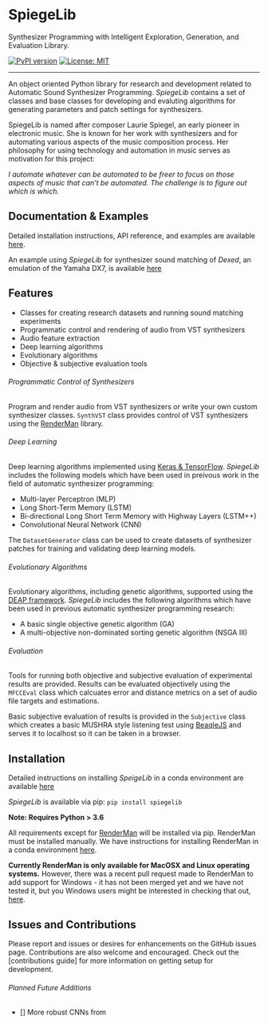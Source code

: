 # SpiegeLib

Synthesizer Programming with Intelligent Exploration, Generation, and Evaluation Library.

[![PyPI version](https://badge.fury.io/py/spiegelib.svg)](https://badge.fury.io/py/spiegelib)
[![License: MIT](https://img.shields.io/badge/License-MIT-yellow.svg)](https://opensource.org/licenses/MIT)

---

An object oriented Python library for research and development related to Automatic Sound Synthesizer Programming. *SpiegeLib* contains a set of classes and base classes for developing and evaluting algorithms for generating parameters and patch settings for synthesizers.

SpiegeLib is named after composer Laurie Spiegel, an early pioneer in electronic music. She is known for her work with synthesizers and for automating various aspects of the music composition process. Her philosophy for using technology and automation in music serves as motivation for this project:

*I automate whatever can be automated to be freer to focus on those aspects of music that can’t be automated. The challenge is to figure out which is which.*

## Documentation & Examples

Detailed installation instructions, API reference, and examples are available [here](https://spiegelib.github.io/spiegelib/).

An example using *SpiegeLib* for synthesizer sound matching of *Dexed*, an emulation of the Yamaha DX7, is available [here](https://spiegelib.github.io/spiegelib/examples/fm_sound_match.html)

## Features

- Classes for creating research datasets and running sound matching experiments
- Programmatic control and rendering of audio from VST synthesizers
- Audio feature extraction
- Deep learning algorithms
- Evolutionary algorithms 
- Objective & subjective evaluation tools

###### Programmatic Control of Synthesizers

Program and render audio from VST synthesizers or write your own custom synthesizer classes. ``SynthVST`` class provides control of VST synthesizers using the [RenderMan](https://github.com/fedden/RenderMan) library.

###### Deep Learning

Deep learning algorithms implemented using [Keras & TensorFlow](https://www.tensorflow.org/). *SpiegeLib* includes the following models which have been used in preivous work in the field of automatic synthesizer programming:

- Multi-layer Perceptron (MLP)
- Long Short-Term Memory (LSTM)
- Bi-directional Long Short Term Memory with Highway Layers (LSTM++)
- Convolutional Neural Network (CNN)

The ``DatasetGenerator`` class can be used to create datasets of synthesizer patches for training and validating deep learning models.

###### Evolutionary Algorithms

Evolutionary algorithms, including genetic algorithms, supported using the [DEAP framework](https://github.com/DEAP/deap). *SpiegeLib* includes the following algorithms which have been used in previous automatic synthesizer programming research:

- A basic single objective genetic algorithm (GA)
- A multi-objective non-dominated sorting genetic algorithm (NSGA III)

###### Evaluation

Tools for running both objective and subjective evaluation of experimental results are provided. Results can be evaluated objectively using the ``MFCCEval`` class which calcuates error and distance metrics on a set of audio file targets and estimations.

Basic subjective evaluation of results is provided in the ``Subjective`` class which creates a basic MUSHRA style listening test using [BeaqleJS](https://github.com/HSU-ANT/beaqlejs) and serves it to localhost so it can be taken in a browser.

## Installation

Detailed instructions on installing *SpeigeLib* in a conda environment are available [here](https://spiegelib.github.io/spiegelib/getting_started/installation.html)

*SpiegeLib* is available via pip:
`pip install spiegelib`

**Note: Requires Python > 3.6**

All requirements except for [RenderMan](https://github.com/fedden/RenderMan) will be installed via pip. RenderMan must be installed manually. We have instructions for installing RenderMan in a conda environment [here](https://spiegelib.github.io/spiegelib/getting_started/installation.html#installing-renderman-in-an-anaconda-environment).

**Currently RenderMan is only available for MacOSX and Linux operating systems.** However, there was a recent pull request made to RenderMan to add support for Windows - it has not been merged yet and we have not tested it, but you Windows users might be interested in checking that out, [here](https://github.com/DBraun/RenderMan/tree/windows).

## Issues and Contributions

Please report and issues or desires for enhancements on the GitHub issues page. Contributions are also welcome and encouraged. Check out the [contributions guide] for more information on getting setup for development.

###### Planned Future Additions
- [] More robust CNNs from 
